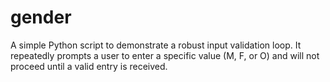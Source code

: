 # gender
A simple Python script to demonstrate a robust input validation loop. It repeatedly prompts a user to enter a specific value (M, F, or O) and will not proceed until a valid entry is received.
